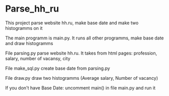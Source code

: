 # Parse_hh_ru

This project parse website hh.ru, make base date and make two histogramms on it

The main programm is main.py.
It runs all other programms, make base date and draw histogramms
 
File parsing.py parse website hh.ru.
It takes from html pages: profession, salary, number of vacansy, city

File make_sql.py create base date from parsing.py

File draw.py draw two histogramms (Average salary, Number of vacancy)

If you don't have Base Date: uncomment main() in file main.py and run it

